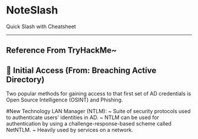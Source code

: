 # NoteSlash
Quick Slash with Cheatsheet

---
Reference From TryHackMe~
---
## 🔰 Initial Access (From: Breaching Active Directory)

Two popular methods for gaining access to that first set of AD credentials is Open Source Intelligence (OSINT) and Phishing.

#New Technology LAN Manager (NTLM):
~ Suite of security protocols used to authenticate users' identities in AD.
~ NTLM can be used for authentication by using a challenge-response-based scheme called NetNTLM.
~ Heavily used by services on a network.
